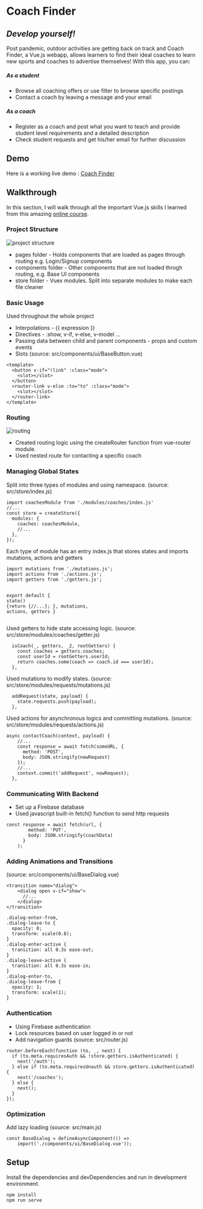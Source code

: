 <h1 class="code-line" data-line-start=0 data-line-end=1 ><a id="Coach_Finder_0"></a>Coach Finder</h1>
<h2 class="code-line" data-line-start=1 data-line-end=2 ><a id="_develop_yourself_1"></a><em>Develop yourself!</em></h2>
<p class="has-line-data" data-line-start="4" data-line-end="5">Post pandemic, outdoor activities are getting back on track and Coach Finder, a Vue.js webapp, allows learners to find their ideal coaches to learn new sports and coaches to advertise themselves! With this app, you can:</p>
<h5 class="code-line" data-line-start=5 data-line-end=6 ><a id="As_a_student_5"></a>As a student</h5>
<ul>
<li class="has-line-data" data-line-start="6" data-line-end="7">Browse all coaching offers or use filter to browse specific postings</li>
<li class="has-line-data" data-line-start="7" data-line-end="8">Contact a coach by leaving a message and your email</li>
</ul>
<h5 class="code-line" data-line-start=8 data-line-end=9 ><a id="As_a_coach_8"></a>As a coach</h5>
<ul>
<li class="has-line-data" data-line-start="9" data-line-end="10">Register as a coach and post what you want to teach and provide student level requirements and a detailed description</li>
<li class="has-line-data" data-line-start="10" data-line-end="12">Check student requests and get his/her email for further discussion</li>
</ul>
<h2 class="code-line" data-line-start=12 data-line-end=13 ><a id="Demo_12"></a>Demo</h2>
<p class="has-line-data" data-line-start="13" data-line-end="14">Here is a working live demo : <a href="https://vue-html-demo-337a6.web.app/coaches">Coach Finder</a></p>
<h2 class="code-line" data-line-start=15 data-line-end=16 ><a id="Walkthrough_15"></a>Walkthrough</h2>
<p class="has-line-data" data-line-start="16" data-line-end="17">In this section, I will walk through all the important Vue.js skills I learned from this amazing <a href="https://www.udemy.com/course/vuejs-2-the-complete-guide/">online course</a>.</p>
<h3 class="code-line" data-line-start=18 data-line-end=19 ><a id="Project_Structure_18"></a>Project Structure</h3>
<p class="has-line-data" data-line-start="19" data-line-end="20"><img src="https://raw.github.com/Elzier/coach-finder/main/public/imgs/screenshots/Structure2.png" alt="project structure"></p>
<ul>
<li class="has-line-data" data-line-start="20" data-line-end="21">pages folder - Holds components that are loaded as pages through routing e.g. Login/Signup components</li>
<li class="has-line-data" data-line-start="21" data-line-end="22">components folder - Other components that are not loaded throgh routing, e.g. Base UI components</li>
<li class="has-line-data" data-line-start="22" data-line-end="24">store folder - Vuex modules. Split into separate modules to make each file cleaner</li>
</ul>
<h3 class="code-line" data-line-start=24 data-line-end=25 ><a id="Basic_Usage_24"></a>Basic Usage</h3>
<p class="has-line-data" data-line-start="25" data-line-end="26">Used throughout the whole project</p>
<ul>
<li class="has-line-data" data-line-start="26" data-line-end="27">Interpolations - {{ expression }}</li>
<li class="has-line-data" data-line-start="27" data-line-end="28">Directives - :show, v-if, v-else, v-model …</li>
<li class="has-line-data" data-line-start="28" data-line-end="29">Passing data between child and parent components - props and custom events</li>
<li class="has-line-data" data-line-start="29" data-line-end="30">Slots (source: src/components/ui/BaseButton.vue)</li>
</ul>
<pre><code class="has-line-data" data-line-start="31" data-line-end="40" class="language-sh">&lt;template&gt;
  &lt;button v-if=<span class="hljs-string">"!link"</span> :class=<span class="hljs-string">"mode"</span>&gt;
    &lt;slot&gt;&lt;/slot&gt;
  &lt;/button&gt;
  &lt;router-link v-else :to=<span class="hljs-string">"to"</span> :class=<span class="hljs-string">"mode"</span>&gt;
    &lt;slot&gt;&lt;/slot&gt;
  &lt;/router-link&gt;
&lt;/template&gt;
</code></pre>
<h3 class="code-line" data-line-start=41 data-line-end=42 ><a id="Routing_41"></a>Routing</h3>
<p class="has-line-data" data-line-start="42" data-line-end="43"><img src="https://raw.github.com/elzier/coach-finder/main/public/imgs/screenshots/Routing.png" alt="routing"></p>
<ul>
<li class="has-line-data" data-line-start="43" data-line-end="44">Created routing logic using the createRouter function from vue-router module.</li>
<li class="has-line-data" data-line-start="44" data-line-end="46">Used nested route for contacting a specific coach</li>
</ul>
<h3 class="code-line" data-line-start=46 data-line-end=47 ><a id="Managing_Global_States_46"></a>Managing Global States</h3>
<p class="has-line-data" data-line-start="47" data-line-end="48">Split into three types of modules and using namespace. (source: src/store/index.js)</p>
<pre><code class="has-line-data" data-line-start="49" data-line-end="58" class="language-sh">import coachesModule from <span class="hljs-string">'./modules/coaches/index.js'</span>
//...
const store = createStore({
  modules: {
    coaches: coachesModule,
    //...
  },
});
</code></pre>
<p class="has-line-data" data-line-start="58" data-line-end="59">Each type of module has an entry index.js that stores states and imports mutations, actions and getters</p>
<pre><code class="has-line-data" data-line-start="60" data-line-end="72" class="language-sh">import mutations from <span class="hljs-string">'./mutations.js'</span>;
import actions from <span class="hljs-string">'./actions.js'</span>;
import getters from <span class="hljs-string">'./getters.js'</span>;

<span class="hljs-built_in">export</span> default {
<span class="hljs-function"><span class="hljs-title">state</span></span>() {<span class="hljs-built_in">return</span> {//...};
},
mutations,
actions,
getters
}
</code></pre>
<p class="has-line-data" data-line-start="72" data-line-end="73">Used getters to hide state accessing logic. (source: src/store/modules/coaches/getter.js)</p>
<pre><code class="has-line-data" data-line-start="74" data-line-end="80" class="language-sh">  isCoach(_, getters, _2, rootGetters) {
    const coaches = getters.coaches;
    const userId = rootGetters.userId;
    <span class="hljs-built_in">return</span> coaches.some(coach =&gt; coach.id === userId);
  },
</code></pre>
<p class="has-line-data" data-line-start="80" data-line-end="81">Used mutations to modify states. (source: src/store/modules/requests/mutations.js)</p>
<pre><code class="has-line-data" data-line-start="82" data-line-end="86" class="language-sh">  addRequest(state, payload) {
    state.requests.push(payload);
  },
</code></pre>
<p class="has-line-data" data-line-start="86" data-line-end="87">Used actions for asynchronous logics and committing mutations. (source: src/store/modules/requests/actions.js)</p>
<pre><code class="has-line-data" data-line-start="88" data-line-end="98" class="language-sh">async contactCoach(context, payload) {
    //...
    const response = await fetch(someURL, {
      method: <span class="hljs-string">'POST'</span>,
      body: JSON.stringify(newRequest)
    });
    //...
    context.commit(<span class="hljs-string">'addRequest'</span>, newRequest);
  },
</code></pre>
<h3 class="code-line" data-line-start=99 data-line-end=100 ><a id="Communicating_With_Backend_99"></a>Communicating With Backend</h3>
<ul>
<li class="has-line-data" data-line-start="100" data-line-end="101">Set up a Firebase database</li>
<li class="has-line-data" data-line-start="101" data-line-end="102">Used javascript built-in fetch() function to send http requests</li>
</ul>
<pre><code class="has-line-data" data-line-start="103" data-line-end="109" class="language-sh">const response = await fetch(url, {
        method: <span class="hljs-string">'PUT'</span>,
        body: JSON.stringify(coachData)
      }
    );
</code></pre>
<h3 class="code-line" data-line-start=110 data-line-end=111 ><a id="Adding_Animations_and_Transitions_110"></a>Adding Animations and Transitions</h3>
<p class="has-line-data" data-line-start="111" data-line-end="112">(source: src/components/ui/BaseDialog.vue)</p>
<pre><code class="has-line-data" data-line-start="113" data-line-end="119" class="language-sh">&lt;transition name=<span class="hljs-string">"dialog"</span>&gt;
    &lt;dialog open v-if=<span class="hljs-string">"show"</span>&gt;
      //...
    &lt;/dialog&gt;
&lt;/transition&gt;
</code></pre>
<pre><code class="has-line-data" data-line-start="121" data-line-end="138" class="language-sh">.dialog-enter-from,
.dialog-leave-to {
  opacity: <span class="hljs-number">0</span>;
  transform: scale(<span class="hljs-number">0.8</span>);
}
.dialog-enter-active {
  transition: all <span class="hljs-number">0.3</span>s ease-out;
}
.dialog-leave-active {
  transition: all <span class="hljs-number">0.3</span>s ease-in;
}
.dialog-enter-to,
.dialog-leave-from {
  opacity: <span class="hljs-number">1</span>;
  transform: scale(<span class="hljs-number">1</span>);
}
</code></pre>
<h3 class="code-line" data-line-start=139 data-line-end=140 ><a id="Authentication_139"></a>Authentication</h3>
<ul>
<li class="has-line-data" data-line-start="140" data-line-end="141">Using Firebase authentication</li>
<li class="has-line-data" data-line-start="141" data-line-end="142">Lock resources based on user logged in or not</li>
<li class="has-line-data" data-line-start="142" data-line-end="143">Add navigation guards (source: src/router.js)</li>
</ul>
<pre><code class="has-line-data" data-line-start="144" data-line-end="154" class="language-sh">router.beforeEach(<span class="hljs-keyword">function</span> (to, _, next) {
  <span class="hljs-keyword">if</span> (to.meta.requiresAuth &amp;&amp; !store.getters.isAuthenticated) {
    next(<span class="hljs-string">'/auth'</span>);
  } <span class="hljs-keyword">else</span> <span class="hljs-keyword">if</span> (to.meta.requiresUnauth &amp;&amp; store.getters.isAuthenticated) {
    next(<span class="hljs-string">'/coaches'</span>);
  } <span class="hljs-keyword">else</span> {
    next();
  }
});
</code></pre>
<h3 class="code-line" data-line-start=155 data-line-end=156 ><a id="Optimization_155"></a>Optimization</h3>
<p class="has-line-data" data-line-start="156" data-line-end="157">Add lazy loading (source: src/main.js)</p>
<pre><code class="has-line-data" data-line-start="158" data-line-end="161" class="language-sh">const BaseDialog = defineAsyncComponent(() =&gt; 
    import(<span class="hljs-string">'./components/ui/BaseDialog.vue'</span>));
</code></pre>
<h2 class="code-line" data-line-start=162 data-line-end=163 ><a id="Setup_162"></a>Setup</h2>
<p class="has-line-data" data-line-start="164" data-line-end="165">Install the dependencies and devDependencies and run in development environment.</p>
<pre><code class="has-line-data" data-line-start="167" data-line-end="170" class="language-sh">npm install
npm run serve
</code></pre>
